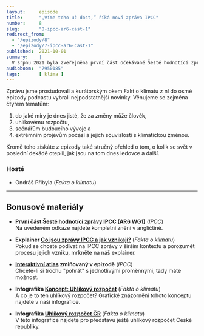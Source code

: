 ```yaml
---
layout:     episode
title:      "„Víme toho už dost,“ říká nová zpráva IPCC"
number:     8
slug:       "8-ipcc-ar6-cast-1"
redirect_from: 
  - "/epizody/8"
  - "/epizody/7-ipcc-ar6-cast-1"
published:  2021-10-01
summary:    |
  V srpnu 2021 byla zveřejněna první část očekávané Šesté hodnotící zprávy IPCC, dokumentu shrnujícího vědecké poznatky, které se týkají fyzikální podstaty změn klimatu. Najdeme v ní tedy například data o teplotách, srážkách a podobně.
audioboom:  "7950185"
tags:       [ klima ]
---
```


Zprávu jsme prostudovali a kurátorským okem Fakt o klimatu z ní do osmé epizody podcastu vybrali nejpodstatnější novinky. Věnujeme se zejména čtyřem tématům: 

1. do jaké míry je dnes jisté, že za změny může člověk,
2. uhlíkovému rozpočtu,
3. scénářům budoucího vývoje a
4. extrémním projevům počasí a jejich souvislosti s klimatickou změnou.

Kromě toho získáte z epizody také stručný přehled o tom, o kolik se svět v poslední dekádě oteplil, jak jsou na tom dnes ledovce a další.

### Hosté

* Ondráš Přibyla (_Fakta o klimatu_)

---

## Bonusové materiály

<div class="bonus-material" markdown="1">

* **[První část Šesté hodnotící zprávy IPCC (AR6 WG1)](https://www.ipcc.ch/report/ar6/wg1/)** (_IPCC_)  
  Na uvedeném odkaze najdete kompletní znění v angličtině.

* **Explainer [Co jsou zprávy IPCC a jak vznikají?](https://faktaoklimatu.cz/explainery/zpravy-ipcc)** (_Fakta o klimatu_)  
  Pokud se chcete podívat na IPCC zprávy v širším kontextu a porozumět procesu jejich vzniku, mrkněte na náš explainer.

* **[Interaktivní atlas](https://interactive-atlas.ipcc.ch/) zmiňovaný v epizodě** (_IPCC_)  
  Chcete-li si trochu "pohrát" s jednotlivými proměnnými, tady máte možnost.

* **Infografika [Koncept: Uhlíkový rozpočet](https://faktaoklimatu.cz/infografiky/koncept-uhlikovy-rozpocet)** (_Fakta o klimatu_)  
  A co je to ten uhlíkový rozpočet? Grafické znázornění tohoto konceptu najdete v naší infografice.

* **Infografika [Uhlíkový rozpočet ČR](https://faktaoklimatu.cz/infografiky/uhlikovy-rozpocet-cr)** (_Fakta o klimatu_)  
  V této infografice najdete pro představu ještě uhlíkový rozpočet České republiky.

</div>
